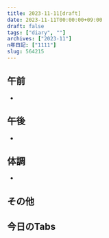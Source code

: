 ```yaml
---
title: 2023-11-11[draft]
date: 2023-11-11T00:00:00+09:00
draft: false
tags: ["diary", ""]
archives: ["2023-11"]
n年日記: ["1111"]
slug: 564215
---
```

## 午前
- 
## 午後
- 
## 体調
- 
## その他
## 今日のTabs
